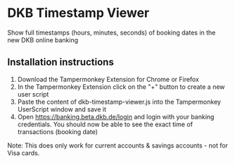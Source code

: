 # DKB Timestamp Viewer
Show full timestamps (hours, minutes, seconds) of booking dates in the new DKB online banking

## Installation instructions
1. Download the Tampermonkey Extension for Chrome or Firefox
2. In the Tampermonkey Extension click on the "+" button to create a new user script
3. Paste the content of dkb-timestamp-viewer.js into the Tampermonkey UserScript window and save it
4. Open https://banking.beta.dkb.de/login and login with your banking credentials. You should now be able to see the exact time of transactions (booking date)

Note: This does only work for current accounts & savings accounts - not for Visa cards.
